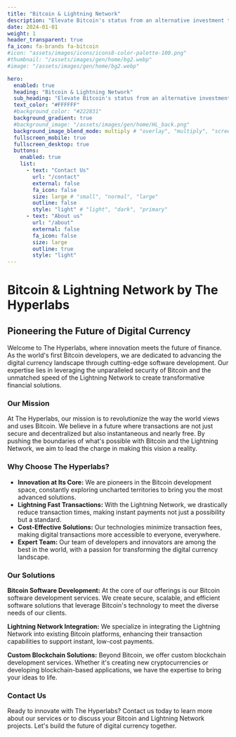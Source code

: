 ```yaml
---
title: "Bitcoin & Lightning Network"
description: "Elevate Bitcoin's status from an alternative investment to the core of global financial transactions."
date: 2024-01-01
weight: 1
header_transparent: true
fa_icon: fa-brands fa-bitcoin
#icon: "assets/images/icons/icons8-color-palette-100.png"
#thumbnail: "/assets/images/gen/home/bg2.webp"
#image: "/assets/images/gen/home/bg2.webp"

hero:
  enabled: true
  heading: "Bitcoin & Lightning Network"
  sub_heading: "Elevate Bitcoin's status from an alternative investment to the core of global financial transactions."
  text_color: "#FFFFFF"
  #background_color: "#222831"
  background_gradient: true
  #background_image: "/assets/images/gen/home/HL_back.png"
  background_image_blend_mode: multiply # "overlay", "multiply", "screen"
  fullscreen_mobile: true
  fullscreen_desktop: true
  buttons:
    enabled: true
    list:
      - text: "Contact Us"
        url: "/contact"
        external: false
        fa_icon: false
        size: large # "small", "normal", "large"
        outline: false
        style: "light" # "light", "dark", "primary"
      - text: "About us"
        url: "/about"
        external: false
        fa_icon: false
        size: large
        outline: true
        style: "light"
---
```

# Bitcoin & Lightning Network by The Hyperlabs

## Pioneering the Future of Digital Currency

Welcome to The Hyperlabs, where innovation meets the future of finance. As the world's first Bitcoin developers, we are dedicated to advancing the digital currency landscape through cutting-edge software development. Our expertise lies in leveraging the unparalleled security of Bitcoin and the unmatched speed of the Lightning Network to create transformative financial solutions.

### Our Mission

At The Hyperlabs, our mission is to revolutionize the way the world views and uses Bitcoin. We believe in a future where transactions are not just secure and decentralized but also instantaneous and nearly free. By pushing the boundaries of what's possible with Bitcoin and the Lightning Network, we aim to lead the charge in making this vision a reality.

### Why Choose The Hyperlabs?

- **Innovation at Its Core:** We are pioneers in the Bitcoin development space, constantly exploring uncharted territories to bring you the most advanced solutions.
- **Lightning Fast Transactions:** With the Lightning Network, we drastically reduce transaction times, making instant payments not just a possibility but a standard.
- **Cost-Effective Solutions:** Our technologies minimize transaction fees, making digital transactions more accessible to everyone, everywhere.
- **Expert Team:** Our team of developers and innovators are among the best in the world, with a passion for transforming the digital currency landscape.

### Our Solutions

**Bitcoin Software Development:** At the core of our offerings is our Bitcoin software development services. We create secure, scalable, and efficient software solutions that leverage Bitcoin's technology to meet the diverse needs of our clients.

**Lightning Network Integration:** We specialize in integrating the Lightning Network into existing Bitcoin platforms, enhancing their transaction capabilities to support instant, low-cost payments.

**Custom Blockchain Solutions:** Beyond Bitcoin, we offer custom blockchain development services. Whether it's creating new cryptocurrencies or developing blockchain-based applications, we have the expertise to bring your ideas to life.

### Contact Us

Ready to innovate with The Hyperlabs? Contact us today to learn more about our services or to discuss your Bitcoin and Lightning Network projects. Let's build the future of digital currency together.
